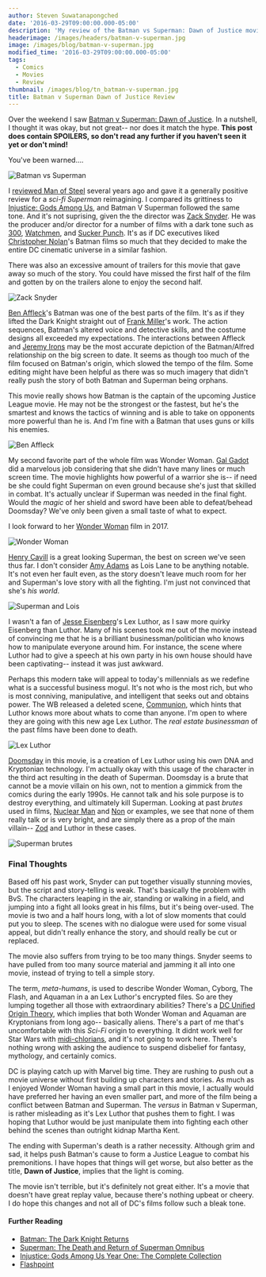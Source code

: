 ```yaml
---
author: Steven Suwatanapongched
date: '2016-03-29T09:00:00.000-05:00'
description: 'My review of the Batman vs Superman: Dawn of Justice movie. With spoilers.'
headerimage: /images/headers/batman-v-superman.jpg
image: /images/blog/batman-v-superman.jpg
modified_time: '2016-03-29T09:00:00.000-05:00'
tags:
  - Comics
  - Movies
  - Review
thumbnail: /images/blog/tn_batman-v-superman.jpg
title: Batman v Superman Dawn of Justice Review
---
```



Over the weekend I saw [Batman v Superman: Dawn of Justice](http://www.imdb.com/title/tt2975590/). In a nutshell, I thought it was okay, but not great-- nor does it match the hype.  **This post does contain SPOILERS, so don't read any further if you haven't seen it yet or don't mind!**

You've been warned....

![Batman vs Superman](/images/blog/batman-v-superman.jpg)

I [reviewed Man of Steel](/2013/06/man-of-steel-review) several years ago and gave it a generally positive review for a *sci-fi Superman* reimagining. I compared its grittiness to [Injustice: Gods Among Us](https://en.wikipedia.org/wiki/Injustice:_Gods_Among_Us), and Batman V Superman followed the same tone. And it's not suprising, given the the director was [Zack Snyder](http://www.imdb.com/name/nm0811583/). He was the producer and/or director for a number of films with a dark tone such as [300](http://www.imdb.com/title/tt0416449/), [Watchmen](http://www.imdb.com/title/tt0409459/), and [Sucker Punch](http://www.imdb.com/title/tt0978764/). It's as if DC executives liked [Christopher Nolan](http://www.imdb.com/name/nm0634240/)'s Batman films so much that they decided to make the entire DC cinematic universe in a similar fashion.

There was also an excessive amount of trailers for this movie that gave away so much of the story. You could have missed the first half of the film and gotten by on the trailers alone to enjoy the second half.

![Zack Snyder](/images/blog/zack-snyder.jpg)

[Ben Affleck](http://www.imdb.com/name/nm0000255/)'s Batman was one of the best parts of the film. It's as if they lifted the Dark Knight straight out of [Frank Miller](http://www.imdb.com/name/nm0588340/)'s work. The action sequences, Batman's altered voice and detective skills, and the costume designs all exceeded my expectations. The interactions between Affleck and [Jeremy Irons](http://www.imdb.com/name/nm0000460/) may be the most accurate depiction of the Batman/Alfred relationship on the big screen to date. It seems as though too much of the film focused on Batman's origin, which slowed the tempo of the film. Some editing might have been helpful as there was so much imagery that didn't really push the story of both Batman and Superman being orphans.

This movie really shows how Batman is the captain of the upcoming Justice League movie. He may not be the strongest or the fastest, but he's the smartest and knows the tactics of winning and is able to take on opponents more powerful than he is. And I'm fine with a Batman that uses guns or kills his enemies.

![Ben Affleck](/images/blog/ben-affleck.jpg)

My second favorite part of the whole film was Wonder Woman. [Gal Gadot](http://www.imdb.com/name/nm2933757/) did a marvelous job considering that she didn't have many lines or much screen time. The movie highlights how powerful of a warrior she is-- if need be she could fight Superman on even ground because she's just that skilled in combat. It's actually unclear if Superman was needed in the final fight. Would the *magic* of her shield and sword have been able to defeat/behead Doomsday? We've only been given a small taste of what to expect.

I look forward to her [Wonder Woman](http://www.imdb.com/title/tt0451279/) film in 2017.

![Wonder Woman](/images/blog/wonder-woman-gal-gadot.jpg)

[Henry Cavill](http://www.imdb.com/name/nm0147147/) is a great looking Superman, the best on screen we've seen thus far. I don't consider [Amy Adams](http://www.imdb.com/name/nm0010736/) as Lois Lane to be anything notable. It's not even her fault even, as the story doesn't leave much room for her and Superman's love story with all the fighting. I'm just not convinced that she's *his world*.

![Superman and Lois](/images/blog/bvs_superman_lois_lane.jpg)

I wasn't a fan of [Jesse Eisenberg](http://www.imdb.com/name/nm0251986/)'s Lex Luthor, as I saw more quirky Eisenberg than Luthor. Many of his scenes took me out of the movie instead of convincing me that he is a brilliant businessman/politician who knows how to manipulate everyone around him. For instance, the scene where Luthor had to give a speech at his own party in his own house should have been captivating-- instead it was just awkward.

Perhaps this modern take will appeal to today's millennials as we redefine what is a successful business mogul. It's not who is the most rich, but who is most conniving, manipulative, and intelligent that seeks out and obtains power. The WB released a deleted scene, [Communion](https://www.youtube.com/watch?v=s-MUzvASr8s), which hints that Luthor knows more about whats to come than anyone. I'm open to where they are going with this new age Lex Luthor. The *real estate businessman* of the past films have been done to death.

![Lex Luthor](/images/blog/lex-luthor-jesse-eisenberg.jpg)

[Doomsday](https://en.wikipedia.org/wiki/Doomsday_(comics)) in this movie, is a creation of Lex Luthor using his own DNA and Kryptonian technology. I'm actually okay with this usage of the character in the third act resulting in the death of Superman. Doomsday is a brute that cannot be a movie villain on his own, not to mention a gimmick from the comics during the early 1990s. He cannot talk and his sole purpose is to destroy everything, and ultimately kill Superman. Looking at past *brutes* used in films, [Nuclear Man](http://superman.wikia.com/wiki/Nuclear_Man) and [Non](http://superman.wikia.com/wiki/Non) or examples, we see that none of them really talk or is very bright, and are simply there as a prop of the main villain-- [Zod](https://en.wikipedia.org/wiki/General_Zod) and Luthor in these cases.

![Superman brutes](/images/blog/superman-brute-villains.jpg)

### Final Thoughts

Based off his past work, Snyder can put together visually stunning movies, but the script and story-telling is weak. That's basically the problem with BvS. The characters leaping in the air, standing or walking in a field, and jumping into a fight all looks great in his films, but it's being over-used. The movie is two and a half hours long, with a lot of slow moments that could put you to sleep. The scenes with no dialogue were used for some visual appeal, but didn't really enhance the story, and should really be cut or replaced.

The movie also suffers from trying to be too many things. Snyder seems to have pulled from too many source material and jamming it all into one movie, instead of trying to tell a simple story.

The term, *meta-humans*, is used to describe Wonder Woman, Cyborg, The Flash, and Aquaman in a an Lex Luthor's encrypted files. So are they lumping together all those with extraordinary abilities? There's a [DC Unified Origin Theory](https://www.youtube.com/watch?v=l_IlBq7j7oQ), which implies that both Wonder Woman and Aquaman are Kryptonians from long ago-- basically aliens. There's a part of me that's uncomfortable with this *Sci-Fi* origin to everything. It didnt work well for Star Wars with [midi-chlorians](http://starwars.wikia.com/wiki/Midi-chlorian), and it's not going to work here. There's nothing wrong with asking the audience to suspend disbelief for fantasy, mythology, and certainly comics.

DC is playing catch up with Marvel big time. They are rushing to push out a movie universe without first building up characters and stories. As much as I enjoyed Wonder Woman having a small part in this movie, I actually would have preferred her having an even smaller part, and more of the film being a conflict between Batman and Superman. The *versus* in Batman v Superman, is rather misleading as it's Lex Luthor that pushes them to fight. I was hoping that Luthor would be just manipulate them into fighting each other behind the scenes than outright kidnap Martha Kent.

The ending with Superman's death is a rather necessity. Although grim and sad, it helps push Batman's cause to form a Justice League to combat his premonitions. I have hopes that things will get worse, but also better as the title, **Dawn of Justice**, implies that the light is coming.

The movie isn't terrible, but it's definitely not great either. It's a movie that doesn't have great replay value, because there's nothing upbeat or cheery. I do hope this changes and not all of DC's films follow such a bleak tone.

#### Further Reading

* [Batman: The Dark Knight Returns](http://amzn.to/1UYSXV1)
* [Superman: The Death and Return of Superman Omnibus](http://amzn.to/22WirFj)
* [Injustice: Gods Among Us Year One: The Complete Collection](http://amzn.to/1Tfzkbw)
* [Flashpoint](http://amzn.to/22Wizog)